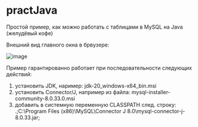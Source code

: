 # practJava
Простой пример, как можно работать с таблицами в MySQL на Java (желудёвый кофе)

Внешний вид главного окна в брвузере:

![image](https://github.com/alex1543/practJava/assets/10297748/d94365fd-1a50-49fb-b508-390ad2071d9d)

Пример гарантированно работает при последовательности следующих действий:
1) установить JDK, наример: jdk-20_windows-x64_bin.msi
2) установить Connector/J, например из файла: mysql-installer-community-8.0.33.0.msi
3) добавить в системную переменную CLASSPATH след. строку: .;C:\Program Files (x86)\MySQL\Connector J 8.0\mysql-connector-j-8.0.33.jar;
